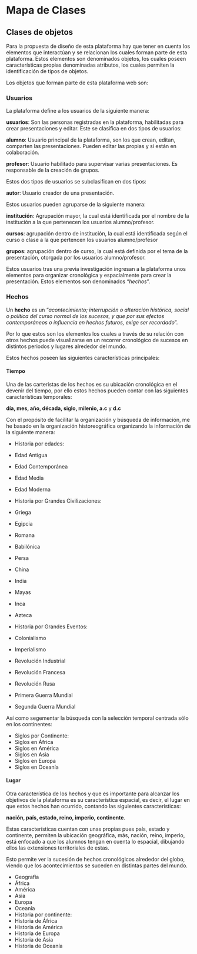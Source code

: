 # Mapa de Clases


## Clases de objetos



Para la propuesta de diseño de esta plataforma hay que tener en cuenta los elementos que interactúan y se relacionan los cuales forman parte de esta plataforma. Estos elementos son denominados objetos, los cuales poseen características propias denominadas atributos, los cuales permiten la identificación de tipos de objetos.

Los objetos que forman parte de esta plataforma web son:


### Usuarios



La plataforma define a los usuarios de la siguiente manera:

**usuarios**: Son las personas registradas en la plataforma, habilitadas para crear presentaciones y editar. Este se clasifica en dos tipos de usuarios:

**alumno**: Usuario principal de la plataforma, son los que crean, editan, comparten las presentaciones. Pueden editar las propias y si están en colaboración.

**profesor**: Usuario habilitado para supervisar varias presentaciones. Es responsable de la creación de grupos.

Estos dos tipos de usuarios se subclasifican en dos tipos:

**autor**: Usuario creador de una presentación.

Estos usuarios pueden agruparse de la siguiente manera:

**institución**: Agrupación mayor, la cual está identificada por el nombre de la institución a la que pertenecen los usuarios alumno/profesor.

**cursos**: agrupación dentro de institución, la cual está identificada según el curso o clase a la que pertencen los usuarios alumno/profesor

**grupos**: agrupación dentro de curso, la cual está definida por el tema de la presentación, otorgada por los usuarios alumno/profesor.

Estos usuarios tras una previa investigación ingresan a la plataforma unos elementos para organizar cronológica y espacialmente para crear la presentación. Estos elementos son denominados “*hechos*”.


### Hechos



Un **hecho** es un “*acontecimiento; interrupción o alteración histórica, social o política del curso normal de los sucesos, y que por sus efectos contemporáneos o influencia en hechos futuros, exige ser recordado*”.

Por lo que estos son los elementos los cuales a través de su relación con otros hechos puede visualizarse en un recorrer cronológico de sucesos en distintos periodos y lugares alrededor del mundo.

Estos hechos poseen las siguientes características principales:


#### Tiempo



Una de las carteristas de los hechos es su ubicación cronológica en el devenir del tiempo, por ello estos hechos pueden contar con las siguientes características temporales:

**día, mes, año, década, siglo, milenio, a.c** y **d.c**

Con el propósito de facilitar la organización y búsqueda de información, me he basado en la organización historeográfica organizando la información de la siguiente manera:

* Historia por edades:
 * Edad Antigua
 * Edad Contemporánea
 * Edad Media
 * Edad Moderna

* Historia por Grandes Civilizaciones:
 * Griega
 * Egipcia
 * Romana
 * Babilónica
 * Persa
 * China
 * India
 * Mayas
 * Inca
 * Azteca

* Historia por Grandes Eventos:
 * Colonialismo
 * Imperialismo
 * Revolución Industrial
 * Revolución Francesa
 * Revolución Rusa
 * Primera Guerra Mundial
 * Segunda Guerra Mundial

Así como segementar la búsqueda con la selección temporal centrada sólo en los continentes:

* Siglos por Continente:
 * Siglos en África
 * Siglos en América
 * Siglos en Asia
 * Siglos en Europa
 * Siglos en Oceanía

#### Lugar

Otra característica de los hechos y que es importante para alcanzar los objetivos de la plataforma es su característica espacial, es decir, el lugar en que estos hechos han ocurrido, contando las siguientes características:

**nación, país, estado, reino, imperio, continente**.

Estas características cuentan con unas propias pues país, estado y continente, permiten la ubicación geográfica, más, nación, reino, imperio, está enfocado a que los alumnos tengan en cuenta lo espacial, dibujando ellos las extensiones territoriales de estas.

Esto permite ver la sucesión de hechos cronológicos alrededor del globo, viendo que los acontecimientos se suceden en distintas partes del mundo.

* Geografía
 * África
 * América
 * Asia
 * Europa
 * Oceanía
* Historia por continente:
 * Historia de África
 * Historia de América
 * Historia de Europa
 * Historia de Asia
 * Historia de Oceanía
